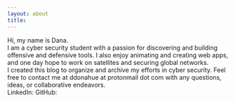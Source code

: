```yaml
---
layout: about
title:
---
```

Hi, my name is Dana.
<br>
I am a cyber security student with a passion for discovering and building offensive and defensive tools. I also enjoy animating and creating web apps, and one day hope to work on satellites and securing global networks.
<br>
I created this blog to organize and archive my efforts in cyber security. Feel free to contact me at ddonahue at protonmail dot com with any questions, ideas, or collaborative endeavors.
<br>
LinkedIn:
GitHub:
